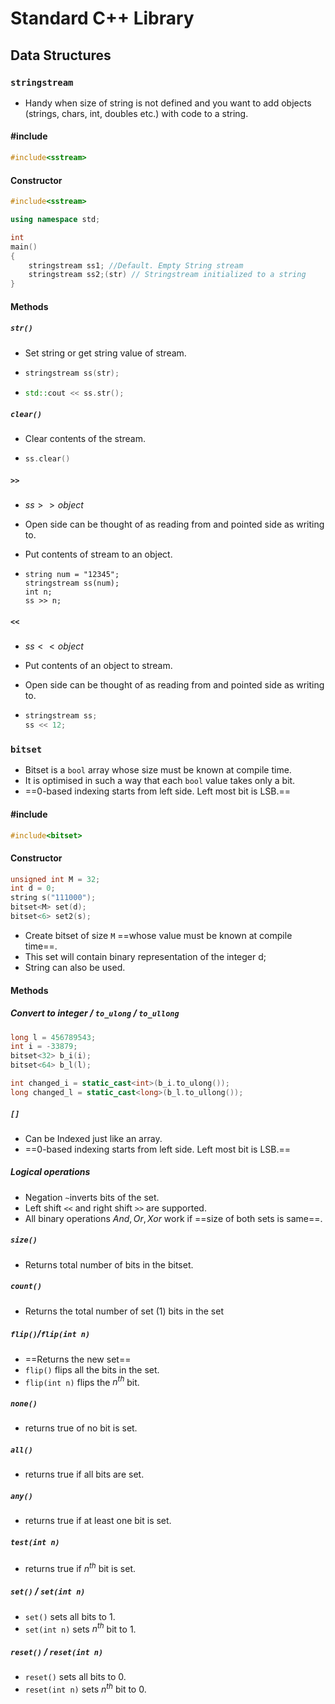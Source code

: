 # Standard C++ Library

## Data Structures

### `stringstream`

* Handy when size of string is not defined and you want to add objects (strings, chars, int, doubles etc.) with code to a string.

#### #include

```c++
#include<sstream>
```

#### Constructor

```c++
#include<sstream>

using namespace std;

int
main()
{
	stringstream ss1; //Default. Empty String stream
	stringstream ss2;(str) // Stringstream initialized to a string
}
```

#### Methods

##### `str()`

* Set string or get string value of stream.

* ```c++
  stringstream ss(str);
  ```

* ```c++
  std::cout << ss.str();
  ```

##### `clear()`

* Clear contents of the stream.

* ```c++
  ss.clear()
  ```

##### `>>`

* $ss >> object$

* Open side can be thought of as reading from and pointed side as writing to.

* Put contents of stream to an object.

* ```
  string num = "12345";
  stringstream ss(num);
  int n;
  ss >> n;
  ```

##### `<<`

* $ss << object$

* Put contents of an object to stream.

* Open side can be thought of as reading from and pointed side as writing to.

* ```c++
  stringstream ss;
  ss << 12;
  ```

### `bitset`

* Bitset is a `bool` array $\textrm{whose size must be known at compile time}$.
* It is optimised in such a way that each `bool` value takes only a bit.   
* ==$0$-based indexing starts from left side. Left most bit is LSB.== 

#### #include

```c++
#include<bitset>
```

#### Constructor

```c++
unsigned int M = 32;
int d = 0;
string s("111000");
bitset<M> set(d);
bitset<6> set2(s);
```

* Create bitset of size `M` ==whose value must be known at compile time==.
* This set will contain binary representation of the integer d; 
* String can also be used.

#### Methods

##### Convert to integer / `to_ulong` / `to_ullong`

```c++
long l = 456789543;
int i = -33879;
bitset<32> b_i(i);
bitset<64> b_l(l);

int changed_i = static_cast<int>(b_i.to_ulong());
long changed_l = static_cast<long>(b_l.to_ullong());
```

##### `[]`

* Can be Indexed just like an array.
* ==$0$-based indexing starts from left side. Left most bit is LSB.== 

##### Logical operations

* Negation `~`inverts bits of the set.
* Left shift `<<` and right shift `>>` are supported.
* All binary operations $And,Or,Xor$ work if ==size of both sets is same==.

##### `size()`

* Returns total number of bits in the bitset.

##### `count()`

* Returns the total number of set $(1)$ bits in the set

##### `flip()`/`flip(int n)`

* ==Returns the new set==
* `flip()` flips all the bits in the set.
* `flip(int n)` flips the $n^{th}$ bit.

##### `none()`

* returns true of no bit is set.

##### `all()`

* returns true if all bits are set.

##### `any()`

* returns true if at least one bit is set.

##### `test(int n)`

* returns true if $n^{th}$ bit is set.

##### `set()` / `set(int n)`

* `set()` sets all bits to $1$.
* `set(int n)` sets $n^{th}$ bit to $1$.

##### `reset()` / `reset(int n)`

* `reset()` sets all bits to $0$.
* `reset(int n)` sets $n^{th}$ bit to $0$.